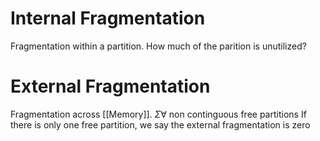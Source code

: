 # Internal Fragmentation
Fragmentation within a partition.
How much of the parition is unutilized?
# External Fragmentation
Fragmentation across [[Memory]].
$\Sigma \forall$ non continguous free partitions
If there is only one free partition, we say the external fragmentation is zero